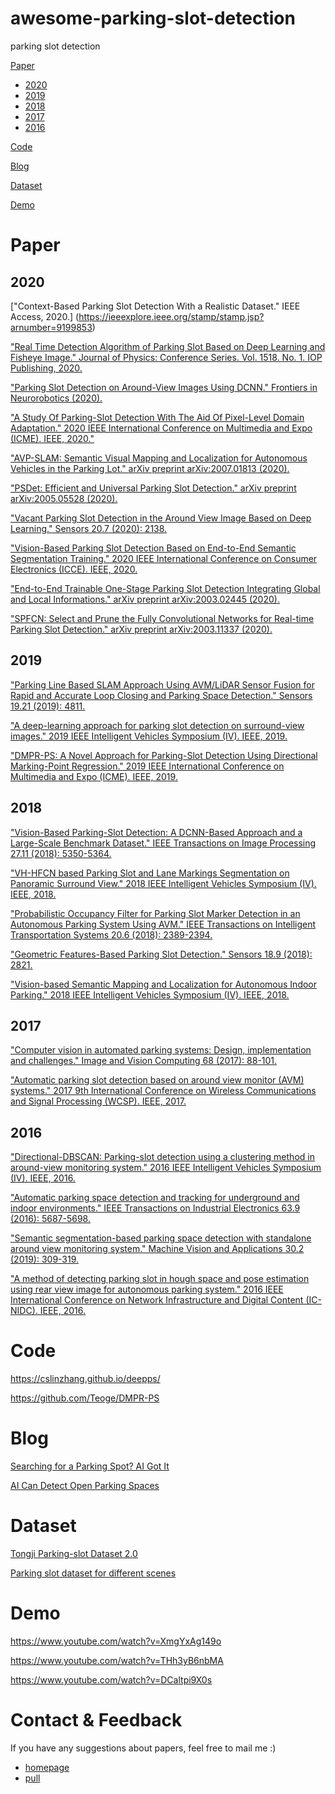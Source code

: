 # awesome-parking-slot-detection
parking slot detection

[Paper](#Paper)

- [2020](#2020)
- [2019](#2019)
- [2018](#2018)
- [2017](#2017)
- [2016](#2016)

[Code](#Code)

[Blog](#Blog)

[Dataset](#Dataset)

[Demo](#Demo)

# Paper

## 2020
["Context-Based Parking Slot Detection With a Realistic Dataset." IEEE Access, 2020.]
(https://ieeexplore.ieee.org/stamp/stamp.jsp?arnumber=9199853)

["Real Time Detection Algorithm of Parking Slot Based on Deep Learning and Fisheye Image." Journal of Physics: Conference Series. Vol. 1518. No. 1. IOP Publishing, 2020.](https://iopscience.iop.org/article/10.1088/1742-6596/1518/1/012037/pdf)

["Parking Slot Detection on Around-View Images Using DCNN." Frontiers in Neurorobotics (2020).](https://www.researchgate.net/profile/Wei_Li485/publication/343201863_Parking_Slot_Detection_on_Around-View_Images_Using_DCNN/links/5f1d68b745851515ef4aa7f7/Parking-Slot-Detection-on-Around-View-Images-Using-DCNN.pdf)

["A Study Of Parking-Slot Detection With The Aid Of Pixel-Level Domain Adaptation." 2020 IEEE International Conference on Multimedia and Expo (ICME). IEEE, 2020."](https://ieeexplore.ieee.org/abstract/document/9102928)

["AVP-SLAM: Semantic Visual Mapping and Localization for Autonomous Vehicles in the Parking Lot." arXiv preprint arXiv:2007.01813 (2020).](https://arxiv.org/abs/2007.01813)

["PSDet: Efficient and Universal Parking Slot Detection." arXiv preprint arXiv:2005.05528 (2020).](https://arxiv.org/pdf/2005.05528.pdf)

["Vacant Parking Slot Detection in the Around View Image Based on Deep Learning." Sensors 20.7 (2020): 2138.](https://www.mdpi.com/1424-8220/20/7/2138/htm)

["Vision-Based Parking Slot Detection Based on End-to-End Semantic Segmentation Training." 2020 IEEE International Conference on Consumer Electronics (ICCE). IEEE, 2020.](https://ieeexplore.ieee.org/abstract/document/9043164)

["End-to-End Trainable One-Stage Parking Slot Detection Integrating Global and Local Informations." arXiv preprint arXiv:2003.02445 (2020).](https://arxiv.org/abs/2003.02445)

["SPFCN: Select and Prune the Fully Convolutional Networks for Real-time Parking Slot Detection." arXiv preprint arXiv:2003.11337 (2020).](https://arxiv.org/abs/2003.11337)

## 2019

["Parking Line Based SLAM Approach Using AVM/LiDAR Sensor Fusion for Rapid and Accurate Loop Closing and Parking Space Detection." Sensors 19.21 (2019): 4811.](https://www.mdpi.com/1424-8220/19/21/4811/htm)

["A deep-learning approach for parking slot detection on surround-view images." 2019 IEEE Intelligent Vehicles Symposium (IV). IEEE, 2019.](https://ieeexplore.ieee.org/abstract/document/8813777/)

["DMPR-PS: A Novel Approach for Parking-Slot Detection Using Directional Marking-Point Regression." 2019 IEEE International Conference on Multimedia and Expo (ICME). IEEE, 2019.](https://ieeexplore.ieee.org/abstract/document/8784735)

## 2018

["Vision-Based Parking-Slot Detection: A DCNN-Based Approach and a Large-Scale Benchmark Dataset." IEEE Transactions on Image Processing 27.11 (2018): 5350-5364.](https://www.researchgate.net/profile/Ying_Shen37/publication/319574999_Vision-based_parking-slot_detection_A_benchmark_and_a_learning-based_approach/links/5bdd00ef92851c6b27a2a052/Vision-based-parking-slot-detection-A-benchmark-and-a-learning-based-approach.pdf)

["VH-HFCN based Parking Slot and Lane Markings Segmentation on Panoramic Surround View." 2018 IEEE Intelligent Vehicles Symposium (IV). IEEE, 2018.](https://arxiv.org/pdf/1804.07027.pdf)

["Probabilistic Occupancy Filter for Parking Slot Marker Detection in an Autonomous Parking System Using AVM." IEEE Transactions on Intelligent Transportation Systems 20.6 (2018): 2389-2394.](https://ieeexplore.ieee.org/abstract/document/8424185)

["Geometric Features-Based Parking Slot Detection." Sensors 18.9 (2018): 2821.](https://www.mdpi.com/1424-8220/18/9/2821)

["Vision-based Semantic Mapping and Localization for Autonomous Indoor Parking." 2018 IEEE Intelligent Vehicles Symposium (IV). IEEE, 2018.](https://arxiv.org/pdf/1809.09929.pdf)

## 2017

["Computer vision in automated parking systems: Design, implementation and challenges." Image and Vision Computing 68 (2017): 88-101.](https://www.sciencedirect.com/science/article/pii/S0262885617301105)

["Automatic parking slot detection based on around view monitor (AVM) systems." 2017 9th International Conference on Wireless Communications and Signal Processing (WCSP). IEEE, 2017.](https://ieeexplore.ieee.org/abstract/document/8170903)

## 2016
["Directional-DBSCAN: Parking-slot detection using a clustering method in around-view monitoring system." 2016 IEEE Intelligent Vehicles Symposium (IV). IEEE, 2016.](https://ieeexplore.ieee.org/abstract/document/7535409)

["Automatic parking space detection and tracking for underground and indoor environments." IEEE Transactions on Industrial Electronics 63.9 (2016): 5687-5698.](https://web.yonsei.ac.kr/jksuhr/papers/Automatic%20Parking%20Space%20Detection%20and%20Tracking%20for%20Underground%20and%20Indoor%20Environments.pdf)

["Semantic segmentation-based parking space detection with standalone around view monitoring system." Machine Vision and Applications 30.2 (2019): 309-319.](https://www.researchgate.net/publication/328640756_Semantic_segmentation-based_parking_space_detection_with_standalone_around_view_monitoring_system)

["A method of detecting parking slot in hough space and pose estimation using rear view image for autonomous parking system." 2016 IEEE International Conference on Network Infrastructure and Digital Content (IC-NIDC). IEEE, 2016.](https://ieeexplore.ieee.org/abstract/document/7974615)

# Code

https://cslinzhang.github.io/deepps/

https://github.com/Teoge/DMPR-PS

# Blog

[Searching for a Parking Spot? AI Got It](https://blogs.nvidia.com/blog/2019/09/11/drive-labs-ai-parking/)

[AI Can Detect Open Parking Spaces](https://news.developer.nvidia.com/ai-algorithm-aims-to-help-you-find-a-parking-spot/)

# Dataset

[Tongji Parking-slot Dataset 2.0](https://cslinzhang.github.io/deepps/)

[Parking slot dataset for different scenes](https://github.com/wuzzh/Parking-slot-dataset)

# Demo

https://www.youtube.com/watch?v=XmgYxAg149o

https://www.youtube.com/watch?v=THh3yB6nbMA

https://www.youtube.com/watch?v=DCaltpi9X0s

# Contact & Feedback

If you have any suggestions about papers, feel free to mail me :)

- [homepage](https://lymhust.github.io/)
- [pull](https://github.com/lymhust/awesome-parking-slot-detection/pulls)
